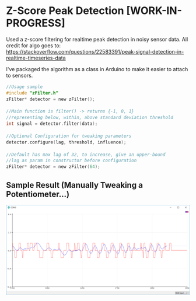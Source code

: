 # Z-Score Peak Detection [WORK-IN-PROGRESS]

Used a z-score filtering for realtime peak detection in noisy sensor data.
All credit for algo goes to: https://stackoverflow.com/questions/22583391/peak-signal-detection-in-realtime-timeseries-data

I've packaged the algorithm as a class in Arduino to make it easier to attach to sensors.

```c
//Usage sample
#include "zFilter.h"
zFilter* detector = new zFilter();

//Main function is filter() -> returns {-1, 0, 1}
//representing below, within, above standard deviation threshold
int signal = detector.filter(data);

//Optional Configuration for tweaking parameters
detector.configure(lag, threshold, influence);

//Default has max lag of 32, to increase, give an upper-bound
//lag as param in constructor before configuration
zFilter* detector = new zFilter(64);
```

## Sample Result (Manually Tweaking a Potentiometer...)

![potentiometer_sample](sample_potentiometer.PNG)